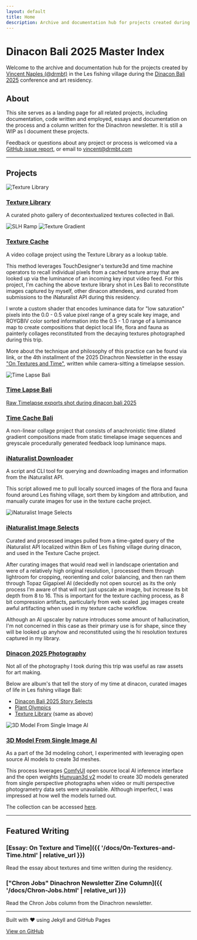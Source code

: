 ```yaml
---
layout: default
title: Home
description: Archive and documentation hub for projects created during Dinacon Bali 2025
---
```


# Dinacon Bali 2025 Master Index

Welcome to the archive and documentation hub for the projects created by [Vincent Naples (@drmbt)](https://www.drmbt.com) in the Les fishing village during the [Dinacon Bali 2025](https://2025.dinacon.org/) conference and art residency.

## About

This site serves as a landing page for all related projects, including documentation, code written and employed, essays and documentation on the process and a column written for the Dinachron newsletter. It is still a WIP as I document these projects.

Feedback or questions about any project or process is welcomed via a [GitHub issue report](https://github.com/drmbt/dinacon-bali-2025/issues), or email to [vincent@drmbt.com](mailto:vincent@drmbt.com)

---

## Projects

<div class="project-grid">

<div class="project-card">
  <img src="assets/tex3d.jpg" alt="Texture Library" class="project-thumbnail">
  <h3><a href="https://photos.app.goo.gl/zmqjz56mBvRjYoAZ6" target="_blank" rel="noopener">Texture Library</a></h3>
  <p>A curated photo gallery of decontextualized textures collected in Bali.</p>
</div>

<div class="project-card">
  <div class="thumbnail-grid">
    <img src="assets/SLH_ramp.jpg" alt="SLH Ramp">
    <img src="assets/tex-gradient.jpg" alt="Texture Gradient">
  </div>
  <h3><a href="https://photos.app.goo.gl/5fgeBVUMi9ySxDxv9" target="_blank" rel="noopener">Texture Cache</a></h3>
  <p>A video collage project using the Texture Library as a lookup table.</p>
  
  <p>This method leverages TouchDesigner's texture3d and time machine operators to recall individual pixels from a cached texture array that are looked up via the luminance of an incoming key input video feed. For this project, I'm caching the above texture library shot in Les Bali to reconstitute images captured by myself, other dinacon attendees, and curated from submissions to the iNaturalist API during this residency.</p>
  
  <p>I wrote a custom shader that encodes luminance data for "low saturation" pixels into the 0.0 - 0.5 value pixel range of a grey scale key image, and ROYGBIV color sorted information into the 0.5 - 1.0 range of a luminance map to create compositions that depict local life, flora and fauna as painterly collages reconstituted from the decaying textures photographed during this trip.</p>
  
  <p>More about the technique and philosophy of this practice can be found via link, or the 4th installment of the 2025 Dinachron Newsletter in the essay <a href="{{ '/docs/On-Textures-and-Time.html' | relative_url }}">"On Textures and Time"</a>, written while camera-sitting a timelapse session.</p>
</div>

<div class="project-card">
  <img src="assets/timelapse.jpg" alt="Time Lapse Bali" class="project-thumbnail">
  <h3><a href="{{ '/Time-Lapse-Bali/' | relative_url }}">Time Lapse Bali</a></h3>
  <p><a href="https://photos.app.goo.gl/9DSYiJyWBQaMnbCb9" target="_blank" rel="noopener">Raw Timelapse exports shot during dinacon bali 2025</a></p>
</div>

<div class="project-card">
  <h3><a href="{{ '/Time-Cache-Bali/' | relative_url }}">Time Cache Bali</a></h3>
  <p>A non-linear collage project that consists of anachronistic time dilated gradient compositions made from static timelapse image sequences and greyscale procedurally generated feedback loop luminance maps.</p>
</div>

<div class="project-card">
  <h3><a href="https://github.com/drmbt/iNaturalist-downloader" target="_blank" rel="noopener">iNaturalist Downloader</a></h3>
  <p>A script and CLI tool for querying and downloading images and information from the iNaturalist API.</p>
  
  <p>This script allowed me to pull locally sourced images of the flora and fauna found around Les fishing village, sort them by kingdom and attribution, and manually curate images for use in the texture cache project.</p>
</div>

<div class="project-card">
  <img src="assets/iNaturalist.jpg" alt="iNaturalist Image Selects" class="project-thumbnail">
  <h3><a href="https://photos.app.goo.gl/2sU4z2tfgWMhbDni6" target="_blank" rel="noopener">iNaturalist Image Selects</a></h3>
  <p>Curated and processed images pulled from a time-gated query of the iNaturalist API localized within 8km of Les fishing village during dinacon, and used in the Texture Cache project.</p>
  
  <p>After curating images that would read well in landscape orientation and were of a relatively high original resolution, I processed them through lightroom for cropping, reorienting and color balancing, and then ran them through Topaz Gigapixel AI (decidedly not open source) as its the only process I'm aware of that will not just upscale an image, but increase its bit depth from 8 to 16. This is important for the texture caching process, as 8 bit compression artifacts, particularly from web scaled .jpg images create awful artifacting when used in my texture cache workflow.</p>
  
  <p>Although an AI upscaler by nature introduces some amount of hallucination, I'm not concerned in this case as their primary use is for shape, since they will be looked up anyhow and reconstituted using the hi resolution textures captured in my library.</p>
</div>

<div class="project-card">
  <h3><a href="https://photos.app.goo.gl/xhbz6ERDyrVhF7Vd6" target="_blank" rel="noopener">Dinacon 2025 Photography</a></h3>
  <p>Not all of the photography I took during this trip was useful as raw assets for art making.</p>
  
  <p>Below are album's that tell the story of my time at dinacon, curated images of life in Les fishing village Bali:</p>
  
  <ul>
    <li><a href="https://photos.app.goo.gl/xhbz6ERDyrVhF7Vd6" target="_blank" rel="noopener">Dinacon Bali 2025 Story Selects</a></li>
    <li><a href="https://photos.app.goo.gl/HKRcKAJaw3vcxCg67" target="_blank" rel="noopener">Plant Olympics</a></li>
    <li><a href="https://photos.app.goo.gl/zmqjz56mBvRjYoAZ6" target="_blank" rel="noopener">Texture Library</a> (same as above)</li>
  </ul>
</div>

<div class="project-card">
  <img src="assets/3d-model-from-single-image-AI.jpg" alt="3D Model From Single Image AI" class="project-thumbnail">
  <h3><a href="https://drive.google.com/drive/folders/1MnnwmTJcS1NHYoNZ0laKhD3mYq3bygjI?usp=sharing" target="_blank" rel="noopener">3D Model From Single Image AI</a></h3>
  <p>As a part of the 3d modeling cohort, I experimented with leveraging open source AI models to create 3d meshes.</p>
  
  <p>This process leverages <a href="https://www.comfy.org/" target="_blank" rel="noopener">ComfyUI</a> open source local AI inference interface and the open weights <a href="https://hunyuan-3d.com/" target="_blank" rel="noopener">Hunyuan3d v2</a> model to create 3D models generated from single perspective photographs when video or multi perspective photogrametry data sets were unavailable. Although imperfect, I was impressed at how well the models turned out.</p>
  
  <p>The collection can be accessed <a href="https://drive.google.com/drive/folders/1MnnwmTJcS1NHYoNZ0laKhD3mYq3bygjI?usp=sharing" target="_blank" rel="noopener">here</a>.</p>
</div>

</div>

---

## Featured Writing

### [Essay: On Texture and Time]({{ '/docs/On-Textures-and-Time.html' | relative_url }})
Read the essay about textures and time written during the residency.

### ["Chron Jobs" Dinachron Newsletter Zine Column]({{ '/docs/Chron-Jobs.html' | relative_url }})
Read the Chron Jobs column from the Dinachron newsletter.

---

<div class="text-center text-muted">
  <p>Built with ❤️ using Jekyll and GitHub Pages</p>
  <p><a href="https://github.com/drmbt/dinacon-bali-2025" target="_blank" rel="noopener">View on GitHub</a></p>
</div> 